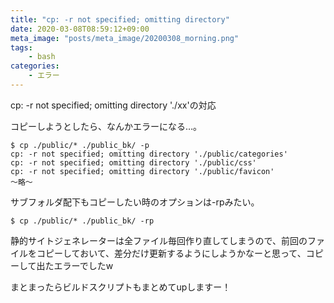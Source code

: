 ```yaml
---
title: "cp: -r not specified; omitting directory"
date: 2020-03-08T08:59:12+09:00
meta_image: "posts/meta_image/20200308_morning.png"
tags: 
    - bash
categories: 
    - エラー
---
```


cp: -r not specified; omitting directory './xx'の対応

コピーしようとしたら、なんかエラーになる…。

```
$ cp ./public/* ./public_bk/ -p
cp: -r not specified; omitting directory './public/categories'
cp: -r not specified; omitting directory './public/css'
cp: -r not specified; omitting directory './public/favicon'
～略～
```

サブフォルダ配下もコピーしたい時のオプションは-rpみたい。

```
$ cp ./public/* ./public_bk/ -rp
```

静的サイトジェネレーターは全ファイル毎回作り直してしまうので、前回のファイルをコピーしておいて、差分だけ更新するようにしようかなーと思って、コピーして出たエラーでしたw

まとまったらビルドスクリプトもまとめてupしますー！